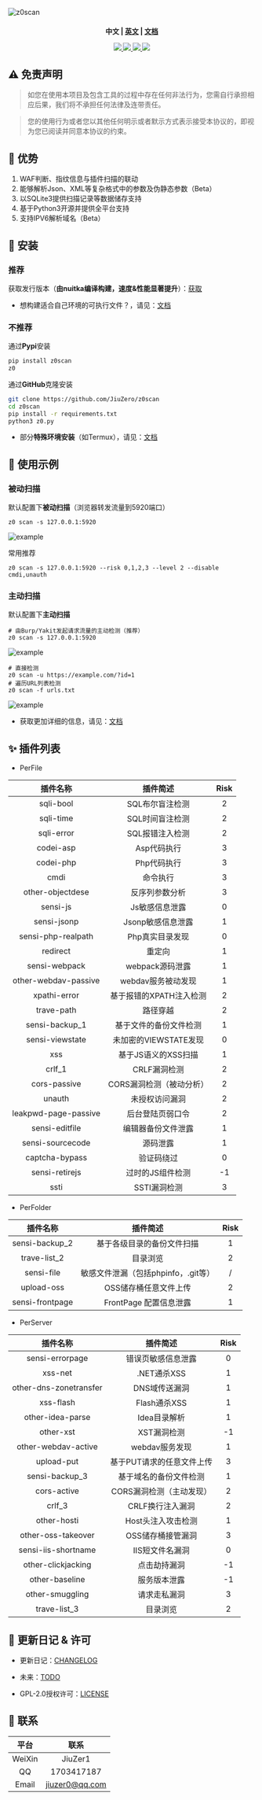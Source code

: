 ![z0scan](https://socialify.git.ci/JiuZero/z0scan/image?description=1&font=Raleway&language=1&name=1&owner=1&pattern=Solid&theme=Auto)

<h4 align="center" dir="auto">
  中文 | <a href="https://github.com/JiuZero/z0scan/blob/master/README.MD">英文</a> | <a href="https://jiuzero.github.io/tags/z0scan/">文档</a>
</p>

<p align="center">
  <a href="https://www.python.org/">
    <img src="https://img.shields.io/badge/Python-3776AB?style=flat&logo=python&logoColor=white">
  </a>
  <a href="https://github.com/JiuZero/z0scan">
    <img src="https://img.shields.io/github/last-commit/JiuZero/z0scan?style=flat&logo=github">
  </a>
  <a href="https://github.com/JiuZero/z0scan">
    <img src="https://img.shields.io/github/stars/JiuZero/z0scan?style=flat&logo=github&color=yellow">
  </a>
  <a href="https://www.gnu.org/licenses/gpl-2.0.en.html">
    <img src="https://img.shields.io/badge/License-GPL2-red?style=flat&logo=gnu">
  </a>
</p>

## ⚠️ 免责声明

> 如您在使用本项目及包含工具的过程中存在任何非法行为，您需自行承担相应后果，我们将不承担任何法律及连带责任。

> 您的使用行为或者您以其他任何明示或者默示方式表示接受本协议的，即视为您已阅读并同意本协议的约束。

## 🌟 优势

1. WAF判断、指纹信息与插件扫描的联动
2. 能够解析Json、XML等复杂格式中的参数及伪静态参数（Beta）
3. 以SQLite3提供扫描记录等数据储存支持
4. 基于Python3开源并提供全平台支持
5. 支持IPV6解析域名（Beta）

## 🔧 安装

### 推荐

获取发行版本（**由nuitka编译构建，速度&性能显著提升**）：[获取](https://gitee.com/JiuZero/z0scan/releases)

- 想构建适合自己环境的可执行文件？，请见：[文档](https://jiuzero.github.io/tags/z0scan/)

### 不推荐

通过**Pypi**安装
```bash
pip install z0scan
z0
```

通过**GitHub**克隆安装
```bash
git clone https://github.com/JiuZero/z0scan
cd z0scan
pip install -r requirements.txt
python3 z0.py
```

- 部分**特殊环境安装**（如Termux），请见：[文档](https://jiuzero.github.io/tags/z0scan/)

## 🚀 使用示例

### 被动扫描

默认配置下**被动扫描**（浏览器转发流量到5920端口）
```
z0 scan -s 127.0.0.1:5920
```

![example](doc/example0.png)

常用推荐
```
z0 scan -s 127.0.0.1:5920 --risk 0,1,2,3 --level 2 --disable cmdi,unauth
```

### 主动扫描

默认配置下**主动扫描**
```
# 由Burp/Yakit发起请求流量的主动检测（推荐）
z0 scan -s 127.0.0.1:5920
```

![example](doc/example1.png)

```
# 直接检测
z0 scan -u https://example.com/?id=1
# 遍历URL列表检测
z0 scan -f urls.txt
```

![example](doc/example2.png)

- 获取更加详细的信息，请见：[文档](https://jiuzero.github.io/tags/z0scan/)

## ✨ ️插件列表

- PerFile

|插件名称|插件简述|Risk|
|:---:|:----:|:----:|
|sqli-bool|SQL布尔盲注检测|2|
|sqli-time|SQL时间盲注检测|2|
|sqli-error|SQL报错注入检测|2|
|codei-asp|Asp代码执行|3|
|codei-php|Php代码执行|3|
|cmdi|命令执行|3|
|other-objectdese|反序列参数分析|3|
|sensi-js|Js敏感信息泄露|0|
|sensi-jsonp|Jsonp敏感信息泄露|1|
|sensi-php-realpath|Php真实目录发现|0|
|redirect|重定向|1|
|sensi-webpack|webpack源码泄露|1|
|other-webdav-passive|webdav服务被动发现|1|
|xpathi-error|基于报错的XPATH注入检测|2|
|trave-path|路径穿越|2|
|sensi-backup_1|基于文件的备份文件检测|1|
|sensi-viewstate|未加密的VIEWSTATE发现|0|
|xss|基于JS语义的XSS扫描|1|
|crlf_1|CRLF漏洞检测|2|
|cors-passive|CORS漏洞检测（被动分析）|2|
|unauth|未授权访问漏洞|2|
|leakpwd-page-passive|后台登陆页弱口令|2|
|sensi-editfile|编辑器备份文件泄露|1|
|sensi-sourcecode|源码泄露|1|
|captcha-bypass|验证码绕过|0|
|sensi-retirejs|过时的JS组件检测|-1|
|ssti|SSTI漏洞检测|3|

- PerFolder

|插件名称|插件简述|Risk|
|:---:|:----:|:----:|
|sensi-backup_2|基于各级目录的备份文件扫描|1|
|trave-list_2|目录浏览|2|
|sensi-file|敏感文件泄漏（包括phpinfo，.git等）|/|
|upload-oss|OSS储存桶任意文件上传|2|
|sensi-frontpage|FrontPage 配置信息泄露|1|

- PerServer

|插件名称|插件简述|Risk|
|:---:|:----:|:----:|
|sensi-errorpage|错误页敏感信息泄露|0|
|xss-net|.NET通杀XSS|1|
|other-dns-zonetransfer|DNS域传送漏洞|1|
|xss-flash|Flash通杀XSS|1|
|other-idea-parse|Idea目录解析|1|
|other-xst|XST漏洞检测|-1|
|other-webdav-active|webdav服务发现|1|
|upload-put|基于PUT请求的任意文件上传|3|
|sensi-backup_3|基于域名的备份文件检测|1|
|cors-active|CORS漏洞检测（主动发现）|2|
|crlf_3|CRLF换行注入漏洞|2|
|other-hosti|Host头注入攻击检测|1|
|other-oss-takeover|OSS储存桶接管漏洞|3|
|sensi-iis-shortname|IIS短文件名漏洞|0|
|other-clickjacking|点击劫持漏洞|-1|
|other-baseline|服务版本泄露|-1|
|other-smuggling|请求走私漏洞|3|
|trave-list_3|目录浏览|2|

## 🔆 更新日记 & 许可

- 更新日记：[CHANGELOG](https://github.com/JiuZero/z0scan/blob/master/doc/CHANGELOG.MD)

- 未来：[TODO](https://github.com/JiuZero/z0scan/blob/master/doc/TODO.MD)

- GPL-2.0授权许可：[LICENSE](https://github.com/JiuZero/z0scan/blob/master/LICENSE)

## 📝 联系

|平台|联系|
|:---:|:----:|
|WeiXin|JiuZer1|
|QQ|1703417187|
|Email|jiuzer0@qq.com|